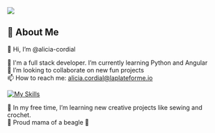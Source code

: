 <img src="https://alicia-cordial.students-laplateforme.io/github-header-image.png"/>

## 🚀 About Me

👋 Hi, I’m @alicia-cordial


🌱 I'm a full stack developer. I’m currently learning Python and Angular  
💞️ I’m looking to collaborate on new fun projects  
📫 How to reach me: alicia.cordial@laplateforme.io

[![My Skills](https://skillicons.dev/icons?i=js,html,css,php,react,symfony,py,bootstrap,nodejs,ts,vscode,figma,github,tailwind,mongodb,mysql,c,cs,cpp,cmake,java,obsidian,&perline=10)](https://github.com/alicia-cordial)

👀 In my free time, I’m learning new creative projects like sewing and crochet.  
🐶 Proud mama of a beagle 🥯

<!---
alicia-cordial/alicia-cordial is a ✨ special ✨ repository because its `README.md` (this file) appears on your GitHub profile.
You can click the Preview link to take a look at your changes.
--->
